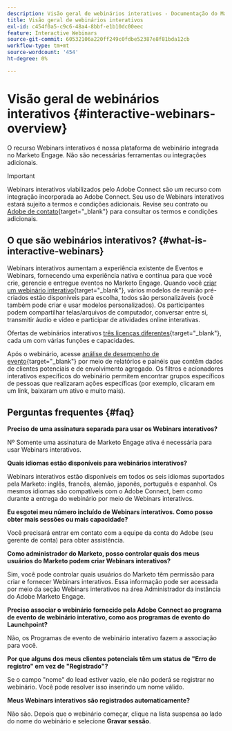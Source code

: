 ```yaml
---
description: Visão geral de webinários interativos - Documentação do Marketo - Documentação do produto
title: Visão geral de webinários interativos
exl-id: c454f0a5-c9c6-48a4-8bbf-e1b10dc00eec
feature: Interactive Webinars
source-git-commit: 60532106a220ff249c0fdbe52387e8f81bda12cb
workflow-type: tm+mt
source-wordcount: '454'
ht-degree: 0%

---
```


# Visão geral de webinários interativos {#interactive-webinars-overview}

O recurso Webinars interativos é nossa plataforma de webinário integrada no Marketo Engage. Não são necessárias ferramentas ou integrações adicionais.

>[!IMPORTANT]
>
>Webinars interativos viabilizados pelo Adobe Connect são um recurso com integração incorporada ao Adobe Connect. Seu uso de Webinars interativos estará sujeito a termos e condições adicionais. Revise seu contrato ou [Adobe de contato](https://nation.marketo.com/t5/support/ct-p/Support){target="_blank"} para consultar os termos e condições adicionais.

## O que são webinários interativos? {#what-is-interactive-webinars}

Webinars interativos aumentam a experiência existente de Eventos e Webinars, fornecendo uma experiência nativa e contínua para que você crie, gerencie e entregue eventos no Marketo Engage. Quando você [criar um webinário interativo](/help/marketo/product-docs/demand-generation/events/interactive-webinars/create-an-interactive-webinar.md){target="_blank"}, vários modelos de reunião pré-criados estão disponíveis para escolha, todos são personalizáveis (você também pode criar e usar modelos personalizados). Os participantes podem compartilhar telas/arquivos de computador, conversar entre si, transmitir áudio e vídeo e participar de atividades online interativas.

Ofertas de webinários interativos [três licenças diferentes](/help/marketo/product-docs/demand-generation/events/interactive-webinars/user-and-license-management.md){target="_blank"}, cada um com várias funções e capacidades.

Após o webinário, acesse [análise de desempenho de evento](/help/marketo/product-docs/demand-generation/events/interactive-webinars/event-workflows.md){target="_blank"} por meio de relatórios e painéis que contêm dados de clientes potenciais e de envolvimento agregado. Os filtros e acionadores interativos específicos do webinário permitem encontrar grupos específicos de pessoas que realizaram ações específicas (por exemplo, clicaram em um link, baixaram um ativo e muito mais).

## Perguntas frequentes {#faq}

**Preciso de uma assinatura separada para usar os Webinars interativos?**

Nº Somente uma assinatura de Marketo Engage ativa é necessária para usar Webinars interativos.

**Quais idiomas estão disponíveis para webinários interativos?**

Webinars interativos estão disponíveis em todos os seis idiomas suportados pela Marketo: inglês, francês, alemão, japonês, português e espanhol. Os mesmos idiomas são compatíveis com o Adobe Connect, bem como durante a entrega do webinário por meio de Webinars interativos.

**Eu esgotei meu número incluído de Webinars interativos. Como posso obter mais sessões ou mais capacidade?**

Você precisará entrar em contato com a equipe da conta do Adobe (seu gerente de conta) para obter assistência.

**Como administrador do Marketo, posso controlar quais dos meus usuários do Marketo podem criar Webinars interativos?**

Sim, você pode controlar quais usuários do Marketo têm permissão para criar e fornecer Webinars interativos. Essa informação pode ser acessada por meio da seção Webinars interativos na área Administrador da instância do Adobe Marketo Engage.

**Preciso associar o webinário fornecido pela Adobe Connect ao programa de evento de webinário interativo, como aos programas de evento do Launchpoint?**

Não, os Programas de evento de webinário interativo fazem a associação para você.

**Por que alguns dos meus clientes potenciais têm um status de &quot;Erro de registro&quot; em vez de &quot;Registrado&quot;?**

Se o campo &quot;nome&quot; do lead estiver vazio, ele não poderá se registrar no webinário. Você pode resolver isso inserindo um nome válido.

**Meus Webinars interativos são registrados automaticamente?**

Não são. Depois que o webinário começar, clique na lista suspensa ao lado do nome do webinário e selecione **Gravar sessão**.
